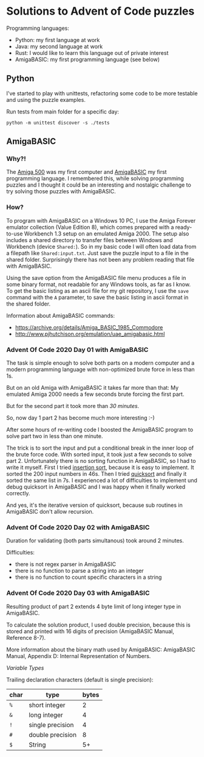 # Solutions to Advent of Code puzzles

Programming languages:

- Python: my first language at work
- Java: my second language at work
- Rust: I would like to learn this language out of private interest
- AmigaBASIC: my first programming language (see below)


## Python

I've started to play with unittests, refactoring some code to be more testable and using the puzzle examples.

Run tests from main folder for a specific day:

    python -m unittest discover -s ./tests


## AmigaBASIC

### Why?!

The [Amiga 500](https://en.wikipedia.org/wiki/Amiga_500) was my first computer and [AmigaBASIC](https://en.wikipedia.org/wiki/AmigaBASIC) my first programming language.
I remembered this, while solving programming puzzles and I thought it could be an interesting and nostalgic challenge to try solving those puzzles with AmigaBASIC.

### How?

To program with AmigaBASIC on a Windows 10 PC, I use the Amiga Forever emulator collection (Value Edition 8), which comes prepared with a ready-to-use Workbench 1.3 setup on an emulated Amiga 2000. The setup also includes a shared directory to transfer files between Windows and Workbench (device `Shared:`). So in my basic code I will often load data from a filepath like `Shared:input.txt`. Just save the puzzle input to a file in the shared folder. Surprisingly there has not been any problem reading that file with AmigaBASIC.

Using the save option from the AmigaBASIC file menu produces a file in some binary format, not readable for any Windows tools, as far as I know.
To get the basic listing as an ascii file for my git repository, I use the `save` command with the `A` parameter, to save the basic listing in ascii format in the shared folder.

Information about AmigaBASIC commands:
 - https://archive.org/details/Amiga_BASIC_1985_Commodore
 - http://www.pjhutchison.org/emulation/uae_amigabasic.html


### Advent Of Code 2020 Day 01 with AmigaBASIC

The task is simple enough to solve both parts on a modern computer and a modern programming language with non-optimized brute force in less than 1s.

But on an old Amiga with AmigaBASIC it takes far more than that: My emulated Amiga 2000 needs a few seconds brute forcing the first part.

But for the second part it took more than *30 minutes*.

So, now day 1 part 2 has become much more interesting :-)

After some hours of re-writing code I boosted the AmigaBASIC program to solve part two in less than one minute.

The trick is to sort the input and put a conditional break in the inner loop of the brute force code. With sorted input, it took just a few seconds to solve part 2. Unfortunately there is no sorting function in AmigaBASIC, so I had to write it myself. First I tried [insertion sort](https://en.wikipedia.org/wiki/Insertion_sort), because it is easy to implement. It sorted the 200 input numbers in 46s. Then I tried [quicksort](https://en.wikipedia.org/wiki/Quicksort) and finally it sorted the same list in 7s. I experienced a lot of difficulties to implement und debug quicksort in AmigaBASIC and I was happy when it finally worked correctly.

And yes, it's the iterative version of quicksort, because sub routines in AmigaBASIC don't allow recursion.


### Advent Of Code 2020 Day 02 with AmigaBASIC

Duration for validating (both parts simultanous) took around 2 minutes.

Difficulties:
 - there is not regex parser in AmigaBASIC
 - there is no function to parse a string into an integer
 - there is no function to count specific characters in a string


### Advent Of Code 2020 Day 03 with AmigaBASIC

Resulting product of part 2 extends 4 byte limit of long integer type in AmigaBASIC.

To calculate the solution product, I used double precision, because this is stored and printed with 16 digits of precision (AmigaBASIC Manual, Reference 8-7).

More information about the binary math used by AmigaBASIC: AmigaBASIC Manual, Appendix D: Internal Representation of Numbers.


*Variable Types*

Trailing declaration characters (default is single precision):

| char | type             | bytes |
| ---- | ---------------- | ----- |
| `%`  | short integer    | 2     |
| `&`  | long integer     | 4     |
| `!`  | single precision | 4     |
| `#`  | double precision | 8     |
| `$`  | String           | 5+    |
